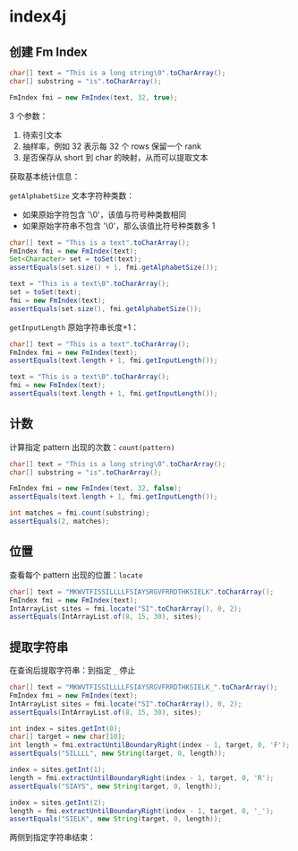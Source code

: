 # index4j

## 创建 Fm Index

```java
char[] text = "This is a long string\0".toCharArray();
char[] substring = "is".toCharArray();

FmIndex fmi = new FmIndex(text, 32, true);
```

3 个参数：

1. 待索引文本
2. 抽样率，例如 32 表示每 32 个 rows 保留一个 rank
3. 是否保存从 short 到 char 的映射，从而可以提取文本

获取基本统计信息：

`getAlphabetSize` 文本字符种类数：

- 如果原始字符包含 '\0'，该值与符号种类数相同
- 如果原始字符串不包含 '\0'，那么该值比符号种类数多 1

```java
char[] text = "This is a text".toCharArray();
FmIndex fmi = new FmIndex(text);
Set<Character> set = toSet(text);
assertEquals(set.size() + 1, fmi.getAlphabetSize());

text = "This is a text\0".toCharArray();
set = toSet(text);
fmi = new FmIndex(text);
assertEquals(set.size(), fmi.getAlphabetSize());
```

`getInputLength` 原始字符串长度+1：

```java
char[] text = "This is a text".toCharArray();
FmIndex fmi = new FmIndex(text);
assertEquals(text.length + 1, fmi.getInputLength());

text = "This is a text\0".toCharArray();
fmi = new FmIndex(text);
assertEquals(text.length + 1, fmi.getInputLength());
```

## 计数

 计算指定 pattern 出现的次数：`count(pattern)`

```java
char[] text = "This is a long string\0".toCharArray();
char[] substring = "is".toCharArray();

FmIndex fmi = new FmIndex(text, 32, false);
assertEquals(text.length + 1, fmi.getInputLength());

int matches = fmi.count(substring);
assertEquals(2, matches);
```

## 位置

查看每个 pattern 出现的位置：`locate`

```java
char[] text = "MKWVTFISSILLLLFSIAYSRGVFRRDTHKSIELK".toCharArray();
FmIndex fmi = new FmIndex(text);
IntArrayList sites = fmi.locate("SI".toCharArray(), 0, 2);
assertEquals(IntArrayList.of(8, 15, 30), sites);
```

## 提取字符串

在查询后提取字符串：到指定 `_` 停止

```java
char[] text = "MKWVTFISSILLLLFSIAYSRGVFRRDTHKSIELK_".toCharArray();
FmIndex fmi = new FmIndex(text);
IntArrayList sites = fmi.locate("SI".toCharArray(), 0, 2);
assertEquals(IntArrayList.of(8, 15, 30), sites);

int index = sites.getInt(0);
char[] target = new char[10];
int length = fmi.extractUntilBoundaryRight(index - 1, target, 0, 'F');
assertEquals("SILLLL", new String(target, 0, length));

index = sites.getInt(1);
length = fmi.extractUntilBoundaryRight(index - 1, target, 0, 'R');
assertEquals("SIAYS", new String(target, 0, length));

index = sites.getInt(2);
length = fmi.extractUntilBoundaryRight(index - 1, target, 0, '_');
assertEquals("SIELK", new String(target, 0, length));
```

两侧到指定字符串结束：

```java
```


